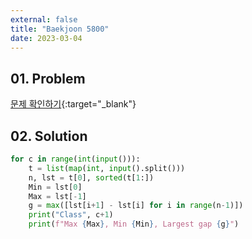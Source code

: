 ```yaml
---
external: false
title: "Baekjoon 5800"
date: 2023-03-04
---
```


## 01. Problem

[문제 확인하기](https://www.acmicpc.net/problem/5800){:target="_blank"}

## 02. Solution

```Python
for c in range(int(input())):
    t = list(map(int, input().split()))
    n, lst = t[0], sorted(t[1:])
    Min = lst[0]
    Max = lst[-1]
    g = max([lst[i+1] - lst[i] for i in range(n-1)])
    print("Class", c+1)
    print(f"Max {Max}, Min {Min}, Largest gap {g}")
```
